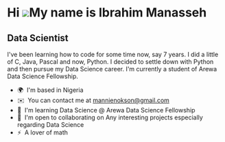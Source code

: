 Hi ![](https://user-images.githubusercontent.com/18350557/176309783-0785949b-9127-417c-8b55-ab5a4333674e.gif)My name is Ibrahim Manasseh
========================================================================================================================================

Data Scientist
--------------

I've been learning how to code for some time now, say 7 years. I did a little of C, Java, Pascal and now, Python. I decided to settle down with Python and then pursue my Data Science career. I'm currently a student of Arewa Data Science Fellowship.

*   🌍  I'm based in Nigeria
*   ✉️  You can contact me at [mannienokson@gmail.com](mailto:mannienokson@gmail.com)
*   🧠  I'm learning Data Science @ Arewa Data Science Fellowship
*   🤝  I'm open to collaborating on Any interesting projects especially regarding Data Science
*   ⚡  A lover of math
